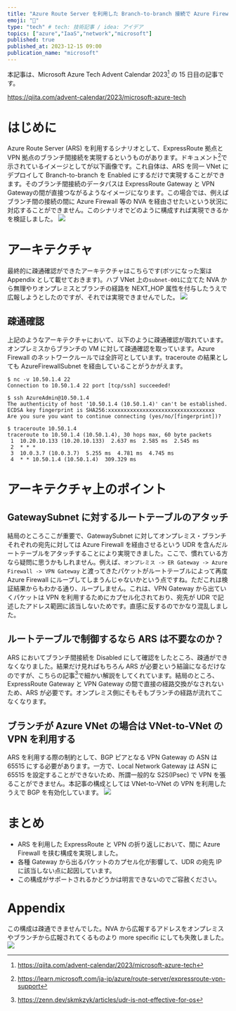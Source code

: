 ```yaml
---
title: "Azure Route Server を利用した Branch-to-branch 接続で Azure Firewall を経由させてみる"
emoji: "🎅"
type: "tech" # tech: 技術記事 / idea: アイデア
topics: ["azure","IaaS","network","microsoft"]
published: true
published_at: 2023-12-15 09:00
publication_name: "microsoft"
---
```

本記事は、Microsoft Azure Tech Advent Calendar 2023[^1] の 15 日目の記事です。

[^1]:https://qiita.com/advent-calendar/2023/microsoft-azure-tech

https://qiita.com/advent-calendar/2023/microsoft-azure-tech

# はじめに
Azure Route Server (ARS) を利用するシナリオとして、ExpressRoute 拠点と VPN 拠点のブランチ間接続を実現するというものがあります。ドキュメント[^2]で示されているイメージとしてが以下画像です。これ自体は、ARS を同一 VNet にデプロイして Branch-to-branch を Enabled にするだけで実現することができます。そのブランチ間接続のデータパスは ExpressRoute Gateway と VPN Gatewayの間が直接つながるようなイメージになります。この場合では、例えばブランチ間の接続の間に Azure Firewall 等の NVA を経由させたいという状況に対応することができません。このシナリオでどのように構成すれば実現できるかを検証しました。
![](/images/20231212-branch2branch-azfw/expressroute-and-vpn-with-route-server.png)
[^2]:https://learn.microsoft.com/ja-jp/azure/route-server/expressroute-vpn-support


# アーキテクチャ
最終的に疎通確認ができたアーキテクチャはこちらです(ボツになった案は Appendix として載せておきます)。ハブ VNet 上の`subnet-001`に立てた NVA から無理やりオンプレミスとブランチの経路を NEXT_HOP 属性を付与したうえで広報しようとしたのですが、それでは実現できませんでした。
![](/images/20231212-branch2branch-azfw/arch-success.png)

## 疎通確認
上記のようなアーキテクチャにおいて、以下のように疎通確認が取れています。オンプレミスからブランチの VM に対して疎通確認を取っています。Azure Firewall のネットワークルールでは全許可としています。traceroute の結果としても AzureFirewallSubnet を経由していることがうかがえます。

```
$ nc -v 10.50.1.4 22
Connection to 10.50.1.4 22 port [tcp/ssh] succeeded!

$ ssh AzureAdmin@10.50.1.4
The authenticity of host '10.50.1.4 (10.50.1.4)' can't be established.
ECDSA key fingerprint is SHA256:xxxxxxxxxxxxxxxxxxxxxxxxxxxxxxxxxx
Are you sure you want to continue connecting (yes/no/[fingerprint])?

$ traceroute 10.50.1.4
traceroute to 10.50.1.4 (10.50.1.4), 30 hops max, 60 byte packets
 1  10.20.10.133 (10.20.10.133)  2.637 ms  2.585 ms  2.545 ms
 2  * * *
 3  10.0.3.7 (10.0.3.7)  5.255 ms  4.781 ms  4.745 ms
 4  * * 10.50.1.4 (10.50.1.4)  309.329 ms

```

# アーキテクチャ上のポイント

## GatewaySubnet に対するルートテーブルのアタッチ
結局のところここが重要で、GatewaySubnet に対してオンプレミス・ブランチそれぞれの宛先に対しては Azure Firewall を経由させるという UDR を含んだルートテーブルをアタッチすることにより実現できました。ここで、慣れている方なら疑問に思うかもしれません。例えば、`オンプレミス -> ER Gateway -> Azure Firewall -> VPN Gateway` と渡ってきたパケットがルートテーブルによって再度 Azure Firewall にループしてしまうんじゃないかという点ですね。ただこれは検証結果からもわかる通り、ループしません。これは、VPN Gateway から出ていくパケットは VPN を利用するためにカプセル化されており、宛先が UDR で記述したアドレス範囲に該当しないためです。直感に反するのでかなり混乱しました。

## ルートテーブルで制御するなら ARS は不要なのか？
ARS においてブランチ間接続を Disabled にして確認をしたところ、疎通ができなくなりました。結果だけ見ればもちろん ARS が必要という結論になるだけなのですが、こちらの記事[^3]で細かい解説をしてくれています。結局のところ、ExpressRoute Gateway と VPN Gateway の間で直接の経路交換がなされないため、ARS が必要です。オンプレミス側にそもそもブランチの経路が流れてこなくなります。
[^3]:https://zenn.dev/skmkzyk/articles/udr-is-not-effective-for-os

## ブランチが Azure VNet の場合は VNet-to-VNet の VPN を利用する
ARS を利用する際の制約として、BGP ピアとなる VPN Gateway の ASN は 65515 にする必要があります。一方で、Local Network Gateway は ASN に 65515 を設定することができないため、所謂一般的な S2S(IPsec) で VPN を張ることができません。本記事の構成としては VNet-to-VNet の VPN を利用したうえで BGP を有効化しています。
![](/images/20231212-branch2branch-azfw/arch-b2b-disabled.png)

# まとめ
- ARS を利用した ExpressRoute と VPN の折り返しにおいて、間に Azure Firewall を挟む構成を実現しました。
- 各種 Gateway から出るパケットのカプセル化が影響して、UDR の宛先 IP に該当しない点に起因しています。
- この構成がサポートされるかどうかは明言できないのでご容赦ください。

# Appendix
この構成は疎通できませんでした。NVA から広報するアドレスをオンプレミスやブランチから広報されてくるものより more specific にしても失敗しました。
![](/images/20231212-branch2branch-azfw/arch-failed.png)

